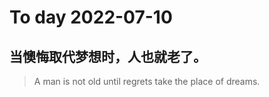 
# To day 2022-07-10


## 当懊悔取代梦想时，人也就老了。
> A man is not old until regrets take the place of dreams. 

    